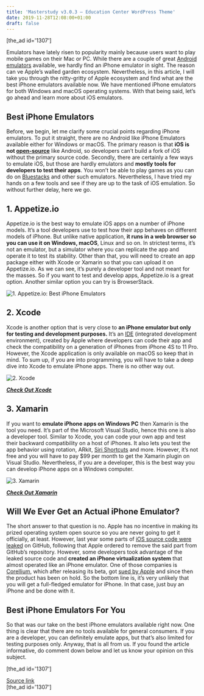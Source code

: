 ```yaml
---
title: 'Masterstudy v3.0.3 – Education Center WordPress Theme'
date: 2019-11-28T12:08:00+01:00
draft: false
---
```


\[the\_ad id='1307'\]  
  

  

Emulators have lately risen to popularity mainly because users want to play mobile games on their Mac or PC. While there are a couple of great [Android emulators](https://beebom.com/best-android-emulators-windows/) available, we hardly find an iPhone emulator in sight. The reason can ve Apple’s walled garden ecosystem. Nevertheless, in this article, I will take you through the nitty-gritty of Apple ecosystem and find what are the best iPhone emulators available now. We have mentioned iPhone emulators for both Windows and macOS operating systems. With that being said, let’s go ahead and learn more about iOS emulators.  

Best iPhone Emulators
---------------------

  

Before, we begin, let me clarify some crucial points regarding iPhone emulators. To put it straight, there are no Android like iPhone Emulators available either for Windows or macOS. The primary reason is that **iOS is not [open-source](https://beebom.com/open-source-apps-android/)** like Android, so developers can’t build a fork of iOS without the primary source code. Secondly, there are certainly a few ways to emulate iOS, but those are hardly emulators and **mostly tools for developers to test their apps**. You won’t be able to play games as you can do on [Bluestacks](https://beebom.com/bluestacks-not-working-on-macos-mojave/) and other such emulators. Nevertheless, I have tried my hands on a few tools and see if they are up to the task of iOS emulation. So without further delay, here we go.  

1\. Appetize.io
---------------

  

Appetize.io is the best way to emulate iOS apps on a number of iPhone models. It’s a tool developers use to test how their app behaves on different models of iPhone. But unlike native application, **it runs in a web browser so you can use it on Windows, macOS**, Linux and so on. In strictest terms, it’s not an emulator, but a simulator where you can replicate the app and operate it to test its stability. Other than that, you will need to create an app package either with Xcode or Xamarin so that you can upload it on Appetize.io. As we can see, it’s purely a developer tool and not meant for the masses. So if you want to test and develop apps, Appetize.io is a great option. Another similar option you can try is BrowserStack.  

![1. Appetize.io: Best iPhone Emulators](https://beebom.com/wp-content/uploads/2019/11/1.-Appetize.io_.jpg)

2\. Xcode
---------

  

Xcode is another option that is very close to **an iPhone emulator but only for testing and development purposes.** It’s an [IDE](https://beebom.com/best-java-ides-of-all-time/) (integrated development environment), created by Apple where developers can code their app and check the compatibility on a generation of iPhones from iPhone 4S to 11 Pro. However, the Xcode application is only available on macOS so keep that in mind. To sum up, if you are into programming, you will have to take a deep dive into Xcode to emulate iPhone apps. There is no other way out.  

![2. Xcode](https://beebom.com/wp-content/uploads/2019/11/2.-Xcode.jpg)

[**_Check Out Xcode_**](https://developer.apple.com/xcode/)  

3\. Xamarin
-----------

  

If you want to **emulate iPhone apps on Windows PC** then Xamarin is the tool you need. It’s part of the Microsoft Visual Studio, hence this one is also a developer tool. Similar to Xcode, you can code your own app and test their backward compatibility on a host of iPhones. It also lets you test the app behavior using rotation, ARkit, [Siri Shortcuts](https://beebom.com/cool-iphone-shortcuts/) and more. However, it’s not free and you will have to pay $99 per month to get the Xamarin plugin on Visual Studio. Nevertheless, if you are a developer, this is the best way you can develop iPhone apps on a Windows computer.  

![3. Xamarin](https://beebom.com/wp-content/uploads/2019/11/3.-Xamarin.jpg)

  
  

  

_**[Check Out Xamarin](https://docs.microsoft.com/en-us/xamarin/tools/ios-simulator/)**_  

Will We Ever Get an Actual iPhone Emulator?
-------------------------------------------

  

The short answer to that question is no. Apple has no incentive in making its prized operating system open source so you are never going to get it officially, at least. However, last year some parts of [iOS source code were leaked](https://www.theverge.com/2018/2/8/16992626/apple-github-dmca-request-ios-iboot-source-code) on GitHub, following that Apple ordered to remove the said part from GitHub’s repository. However, some developers took advantage of the leaked source code and **created an iPhone virtualization system** that almost operated like an iPhone emulator. One of those companies is [Corellium](https://corellium.com/), which after releasing its beta, got [sued by Apple](https://www.theverge.com/2019/8/16/20809109/apple-corellium-startup-company-lawsuit-court-virtual-iphone-software-copy) and since then the product has been on hold. So the bottom line is, it’s very unlikely that you will get a full-fledged emulator for iPhone. In that case, just buy an iPhone and be done with it.  

Best iPhone Emulators For You
-----------------------------

  

So that was our take on the best iPhone emulators available right now. One thing is clear that there are no tools available for general consumers. If you are a developer, you can definitely emulate apps, but that’s also limited for testing purposes only. Anyway, that is all from us. If you found the article informative, do comment down below and let us know your opinion on this subject.  

  
  
\[the\_ad id='1307'\]  
  
[Source link](https://beebom.com/best-iphone-emulators-windows-mac/)  
\[the\_ad id='1307'\]